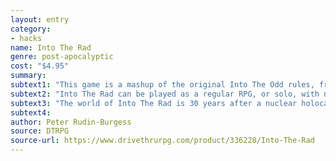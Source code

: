 ```yaml
---
layout: entry
category:
- hacks
name: Into The Rad
genre: post-apocalyptic
cost: "$4.95"
summary:
subtext1: "This game is a mashup of the original Into The Odd rules, from the SRD, a retro-clone of Gamma World(tm), and a really simple solo roleplaying system that uses the Into The Odd Luck roll as a basic decision making roll."
subtext2: "Into The Rad can be played as a regular RPG, or solo, with no changes. The book contains rules for creating your character, mutations, modern tech, and creating mutant monsters, both animal and vegetable. Random tables for weather, terrain, and how to build random encounter tables. Most of the tables are simple d6 tables. There are too many mutations and Drives for a d6 so these use d100 and d12."
subtext3: "The world of Into The Rad is 30 years after a nuclear holocaust and the next generation are trying to rebuild from isolated settlements and exploring 'out there' to scavenge for resources and the hope of making contact with another friendly settlement. Everything is out to kill you, and it perfectly capable of it. The game works equally well with a Referee created homebrew setting, or the sample setting, based upon a stretch of land from St. Louis to Chicago."
subtext4:
author: Peter Rudin-Burgess
source: DTRPG
source-url: https://www.drivethrurpg.com/product/336228/Into-The-Rad
---
```

